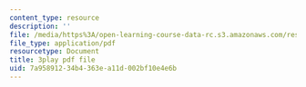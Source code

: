 ```yaml
---
content_type: resource
description: ''
file: /media/https%3A/open-learning-course-data-rc.s3.amazonaws.com/res-ll-005-mathematics-of-big-data-and-machine-learning-january-iap-2020/7a95891234b4363ea11d002bf10e4e6b_R6-LQbqUCI0.pdf
file_type: application/pdf
resourcetype: Document
title: 3play pdf file
uid: 7a958912-34b4-363e-a11d-002bf10e4e6b
---
```

